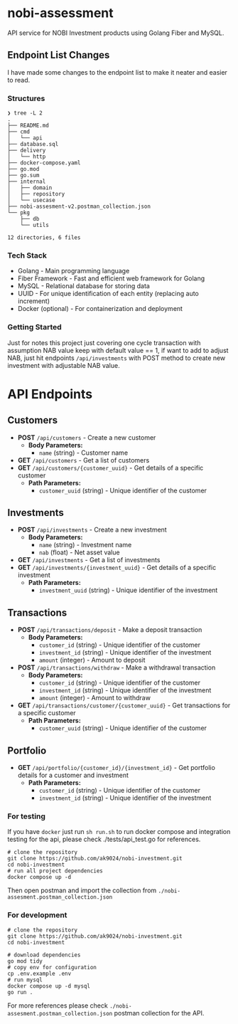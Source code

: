 # nobi-assessment

API service for NOBI Investment products using Golang Fiber and MySQL.

## Endpoint List Changes  

I have made some changes to the endpoint list to make it neater and easier to read.

### Structures

```
❯ tree -L 2
.
├── README.md
├── cmd
│   └── api
├── database.sql
├── delivery
│   └── http
├── docker-compose.yaml
├── go.mod
├── go.sum
├── internal
│   ├── domain
│   ├── repository
│   └── usecase
├── nobi-assesment-v2.postman_collection.json
└── pkg
    ├── db
    └── utils

12 directories, 6 files
```

### Tech Stack

- Golang - Main programming language
- Fiber Framework - Fast and efficient web framework for Golang
- MySQL - Relational database for storing data
- UUID - For unique identification of each entity (replacing auto increment)
- Docker (optional) - For containerization and deployment

### Getting Started

Just for notes this project just covering one cycle transaction with assumption NAB value keep with default value == 1, if want to add to adjust NAB, just hit endpoints `/api/investments` with POST method to create new investment with adjustable NAB value.


# API Endpoints

## Customers
- **POST** `/api/customers` - Create a new customer
  - **Body Parameters:**
    - `name` (string) - Customer name
- **GET** `/api/customers` - Get a list of customers
- **GET** `/api/customers/{customer_uuid}` - Get details of a specific customer
  - **Path Parameters:**
    - `customer_uuid` (string) - Unique identifier of the customer

## Investments
- **POST** `/api/investments` - Create a new investment
  - **Body Parameters:**
    - `name` (string) - Investment name
    - `nab` (float) - Net asset value
- **GET** `/api/investments` - Get a list of investments
- **GET** `/api/investments/{investment_uuid}` - Get details of a specific investment
  - **Path Parameters:**
    - `investment_uuid` (string) - Unique identifier of the investment

## Transactions
- **POST** `/api/transactions/deposit` - Make a deposit transaction
  - **Body Parameters:**
    - `customer_id` (string) - Unique identifier of the customer
    - `investment_id` (string) - Unique identifier of the investment
    - `amount` (integer) - Amount to deposit
- **POST** `/api/transactions/withdraw` - Make a withdrawal transaction
  - **Body Parameters:**
    - `customer_id` (string) - Unique identifier of the customer
    - `investment_id` (string) - Unique identifier of the investment
    - `amount` (integer) - Amount to withdraw
- **GET** `/api/transactions/customer/{customer_uuid}` - Get transactions for a specific customer
  - **Path Parameters:**
    - `customer_uuid` (string) - Unique identifier of the customer

## Portfolio
- **GET** `/api/portfolio/{customer_id}/{investment_id}` - Get portfolio details for a customer and investment
  - **Path Parameters:**
    - `customer_id` (string) - Unique identifier of the customer
    - `investment_id` (string) - Unique identifier of the investment


### For testing

If you have `docker` just run `sh run.sh` to run docker compose and integration testing for the api, please check ./tests/api_test.go for references.

```shell
# clone the repository
git clone https://github.com/ak9024/nobi-investment.git
cd nobi-investment
# run all project dependencies
docker compose up -d
```

Then open postman and import the collection from `./nobi-assesment.postman_collection.json`

### For development

```shell
# clone the repository
git clone https://github.com/ak9024/nobi-investment.git
cd nobi-investment

# download dependencies
go mod tidy
# copy env for configuration
cp .env.example .env
# run mysql
docker compose up -d mysql
go run .
```

For more references please check `./nobi-assesment.postman_collection.json` postman collection for the API.
